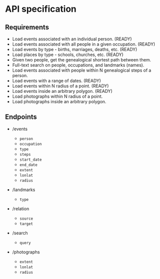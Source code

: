 # API specification

## Requirements

- Load events associated with an individual person. (READY)
- Load events associated with all people in a given occupation. (READY)
- Load events by type - births, marriages, deaths, etc. (READY)
- Load places by type - schools, churches, etc. (READY)
- Given two people, get the genealogical shortest path between them.
- Full-text search on people, occupations, and landmarks (names).
- Load events associated with people within N genealogical steps of a person.
- Load events with a range of dates. (READY)
- Load events within N radius of a point. (READY)
- Load events inside an arbitrary polygon. (READY)
- Load photographs within N radius of a point.
- Load photographs inside an arbitrary polygon.

## Endpoints

- /events
  - `person`
  - `occupation`
  - `type`
  - `steps`
  - `start_date`
  - `end_date`
  - `extent`
  - `lonlat`
  - `radius`

- /landmarks
  - `type`

- /relation
  - `source`
  - `target`

- /search
  - `query`

- /photographs
  - `extent`
  - `lonlat`
  - `radius`
